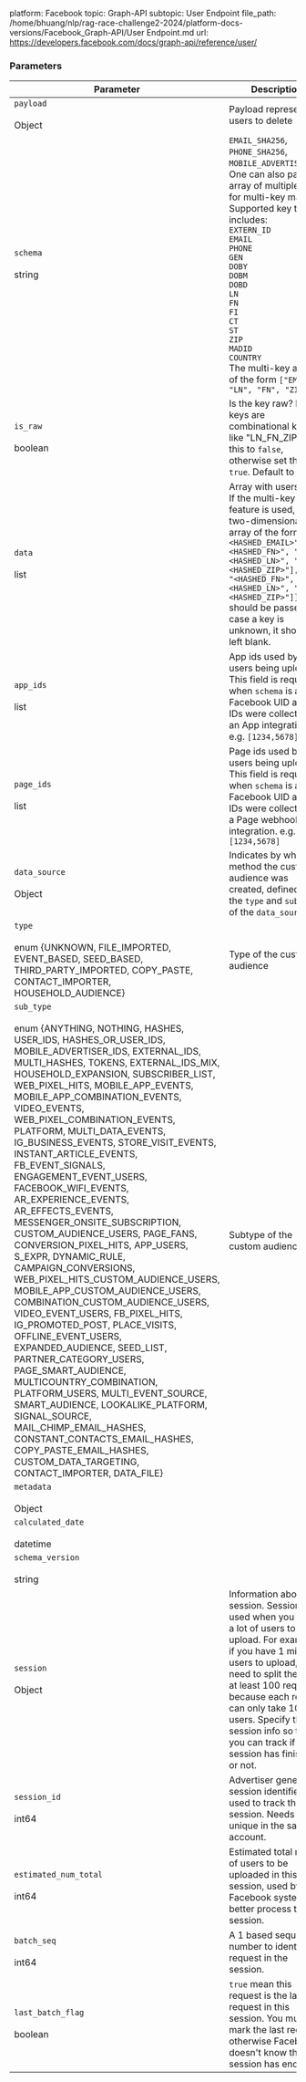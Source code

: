 platform: Facebook
topic: Graph-API
subtopic: User Endpoint
file_path: /home/bhuang/nlp/rag-race-challenge2-2024/platform-docs-versions/Facebook_Graph-API/User Endpoint.md
url: https://developers.facebook.com/docs/graph-api/reference/user/


### Parameters

| Parameter | Description |
| --- | --- |
| `payload`<br><br>Object | Payload representing users to delete |
| `schema`<br><br>string | `EMAIL_SHA256`, `PHONE_SHA256`, `MOBILE_ADVERTISER_ID`. One can also pass an array of multiple keys for multi-key match. Supported key types includes:  <br>`EXTERN_ID`  <br>`EMAIL`  <br>`PHONE`  <br>`GEN`  <br>`DOBY`  <br>`DOBM`  <br>`DOBD`  <br>`LN`  <br>`FN`  <br>`FI`  <br>`CT`  <br>`ST`  <br>`ZIP`  <br>`MADID`  <br>`COUNTRY`  <br>The multi-key array is of the form `["EMAIL", "LN", "FN", "ZIP"]` |
| `is_raw`<br><br>boolean | Is the key raw? If the keys are combinational keys like "LN\_FN\_ZIP", set this to `false`, otherwise set this to `true`. Default to false |
| `data`<br><br>list<JSON array> | Array with users data. If the multi-key feature is used, a two-dimensional array of the form `[["<HASHED_EMAIL>", "<HASHED_FN>", "<HASHED_LN>", "<HASHED_ZIP>"], ["", "<HASHED_FN>", "<HASHED_LN>", "<HASHED_ZIP>"]]` should be passed.In case a key is unknown, it should be left blank. |
| `app_ids`<br><br>list<int> | App ids used by the users being uploaded. This field is required when `schema` is a Facebook UID and the IDs were collected by an App integration. e.g. `[1234,5678]` |
| `page_ids`<br><br>list<Page ID> | Page ids used by the users being uploaded. This field is required when `schema` is a Facebook UID and the IDs were collected by a Page webhook integration. e.g. `[1234,5678]` |
| `data_source`<br><br>Object | Indicates by which method the custom audience was created, defined by the `type` and `subtype` of the `data_source` |
| `type`<br><br>enum {UNKNOWN, FILE\_IMPORTED, EVENT\_BASED, SEED\_BASED, THIRD\_PARTY\_IMPORTED, COPY\_PASTE, CONTACT\_IMPORTER, HOUSEHOLD\_AUDIENCE} | Type of the custom audience |
| `sub_type`<br><br>enum {ANYTHING, NOTHING, HASHES, USER\_IDS, HASHES\_OR\_USER\_IDS, MOBILE\_ADVERTISER\_IDS, EXTERNAL\_IDS, MULTI\_HASHES, TOKENS, EXTERNAL\_IDS\_MIX, HOUSEHOLD\_EXPANSION, SUBSCRIBER\_LIST, WEB\_PIXEL\_HITS, MOBILE\_APP\_EVENTS, MOBILE\_APP\_COMBINATION\_EVENTS, VIDEO\_EVENTS, WEB\_PIXEL\_COMBINATION\_EVENTS, PLATFORM, MULTI\_DATA\_EVENTS, IG\_BUSINESS\_EVENTS, STORE\_VISIT\_EVENTS, INSTANT\_ARTICLE\_EVENTS, FB\_EVENT\_SIGNALS, ENGAGEMENT\_EVENT\_USERS, FACEBOOK\_WIFI\_EVENTS, AR\_EXPERIENCE\_EVENTS, AR\_EFFECTS\_EVENTS, MESSENGER\_ONSITE\_SUBSCRIPTION, CUSTOM\_AUDIENCE\_USERS, PAGE\_FANS, CONVERSION\_PIXEL\_HITS, APP\_USERS, S\_EXPR, DYNAMIC\_RULE, CAMPAIGN\_CONVERSIONS, WEB\_PIXEL\_HITS\_CUSTOM\_AUDIENCE\_USERS, MOBILE\_APP\_CUSTOM\_AUDIENCE\_USERS, COMBINATION\_CUSTOM\_AUDIENCE\_USERS, VIDEO\_EVENT\_USERS, FB\_PIXEL\_HITS, IG\_PROMOTED\_POST, PLACE\_VISITS, OFFLINE\_EVENT\_USERS, EXPANDED\_AUDIENCE, SEED\_LIST, PARTNER\_CATEGORY\_USERS, PAGE\_SMART\_AUDIENCE, MULTICOUNTRY\_COMBINATION, PLATFORM\_USERS, MULTI\_EVENT\_SOURCE, SMART\_AUDIENCE, LOOKALIKE\_PLATFORM, SIGNAL\_SOURCE, MAIL\_CHIMP\_EMAIL\_HASHES, CONSTANT\_CONTACTS\_EMAIL\_HASHES, COPY\_PASTE\_EMAIL\_HASHES, CUSTOM\_DATA\_TARGETING, CONTACT\_IMPORTER, DATA\_FILE} | Subtype of the custom audience |
| `metadata`<br><br>Object |     |
| `calculated_date`<br><br>datetime |     |
| `schema_version`<br><br>string |     |
| `session`<br><br>Object | Information about the session. Sessions are used when you have a lot of users to upload. For example, if you have 1 million users to upload, you need to split them into at least 100 requests because each request can only take 10k users. Specify the session info so that you can track if the session has finished or not. |
| `session_id`<br><br>int64 | Advertiser generated session identifier, used to track the session. Needs to be unique in the same ad account. |
| `estimated_num_total`<br><br>int64 | Estimated total num of users to be uploaded in this session, used by Facebook systems to better process this session. |
| `batch_seq`<br><br>int64 | A 1 based sequence number to identify the request in the session. |
| `last_batch_flag`<br><br>boolean | `true` mean this request is the last request in this session. You must mark the last request otherwise Facebook doesn't know the session has ended |